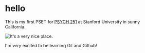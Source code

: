 # hello

This is my first PSET for [PSYCH 251](https://explorecourses.stanford.edu/search?view=catalog&filter-coursestatus-Active=on&q=PSYCH%20251:%20Experimental%20Methods&academicYear=20182019) at Stanford University in sunny California.

![It's a very nice place.](https://news-media.stanford.edu/wp-content/uploads/2020/08/19103542/Vision_hero-scaled.jpg)

I'm *very* excited to be learning Git and Github!
